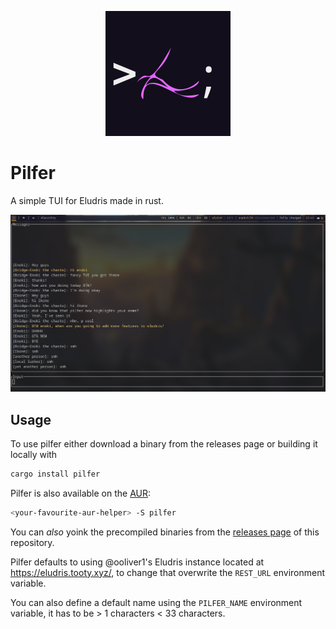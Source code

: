 <p align="center"><img width="200px" alt="pilfer logo" src="https://github.com/eludris/pilfer/blob/main/assets/pilfer.png" /></p>

# Pilfer

A simple TUI for Eludris made in rust.

![An image of pilfer in action](https://github.com/eludris/pilfer/blob/main/assets/pilfer-preview.png)

## Usage

To use pilfer either download a binary from the releases page or building it
locally with

```sh
cargo install pilfer
```

Pilfer is also available on the [AUR](https://aur.archlinux.org/packages/pilfer):

```sh
<your-favourite-aur-helper> -S pilfer
```

You can *also* yoink the precompiled binaries from the [releases page](https://github.com/eludris/pilfer/releases/latest)
of this repository.

Pilfer defaults to using @ooliver1's Eludris instance located at <https://eludris.tooty.xyz/>,
to change that overwrite the `REST_URL` environment variable.

You can also define a default name using the `PILFER_NAME` environment variable,
it has to be > 1 characters < 33 characters.
